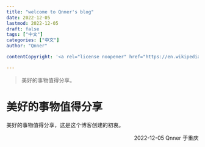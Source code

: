 ```yaml
---
title: "welcome to Qnner's blog"
date: 2022-12-05
lastmod: 2022-12-05
draft: false
tags: ["中文"]
categories: ["中文"]
author: "Qnner"

contentCopyright: '<a rel="license noopener" href="https://en.wikipedia.org/wiki/Wikipedia:Text_of_Creative_Commons_Attribution-ShareAlike_3.0_Unported_License" target="_blank">Creative Commons Attribution-ShareAlike License</a>'

---
```


>美好的事物值得分享。

# 美好的事物值得分享
美好的事物值得分享，这是这个博客创建的初衷。
 <p align="right">2022-12-05 Qnner 于重庆</p>
